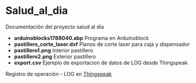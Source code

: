 # Salud_al_dia
Documentación del proyecto salud al día 

- **arduinoblocks1788040.abp** Programa en Arduinoblock
- **pastillero_corte_laser.dxf** Planos de corte laser para caja y dispensador
- **pastillero1.png** Interior pastillero
- **pastillero2.png** Exterior pastillero
- **export.csv** Ejemplo de exportacion de datos de LOG desde Thingspeak

Registro de operación - LOG en [Thingspeak](https://thingspeak.com/channels/2533183)
